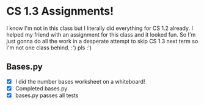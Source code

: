 # CS 1.3 Assignments!
I know I'm not in this class but I literally did everything for CS 1.2 already. I helped my friend with an assignment for this class and it looked fun. So I'm just gonna do all the work in a desperate attempt to skip CS 1.3 next term so I'm not one class behind. :') pls :')

## Bases.py
- [x] I did the number bases worksheet on a whiteboard!
- [x] Completed bases.py
- [x] bases.py passes all tests
